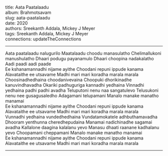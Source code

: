 title: Aata Paatalaadu  
album: Brahmotsavam  
slug: aata-paatalaadu  
date: 2020  
authors: Sreekanth Addala, Mickey J Meyer  
tags: Sreekanth Addala, Mickey J Meyer  
connections: updateTheConnections  

------------

Aata paatalaadu nalugurilo Maatalaadu choodu manasulatho Chelimallukoni manushulatho Dhaari podugu payanamulo Dhaari choopina nadakalatho Aadi paadi aadi paade  
Ee kshanamannadhi nijame ayithe Choodani repuni ippude kanama Alavataithe ee utsavame Madhi mari mari koradha marala marala  
Choosinadhedhaina choodanivevaina Choopuki dhorikinadhe kanuvindhavadha Okariki padhuguriga kannadhi yedhaina Vinnadhi yedhaina padhi padhi avadha Teluputoni nenu naa sangatulevo Telusukoni nenu nee gusagusaledho Adagamani telupamani Manalo manake manatho manamai  
Ee kshanamannadhi nijame ayithe Choodani repuni ippude kanama Alavataithe ee utsavame Madhi mari mari koradha marala marala  
Vunnadhi yedhaina vundedhedhaina Vundatamokatele adhbuthamavadha Dhooram yenthunna cheredhepudaina Manamai nadichinadhe sagamai avadha Kallalone daagina kalalanu yevo Manasu dhaati raanane kadhalanu yevo Choopamani cheppamani Manalo manake manatho manamai  
Ee kshanamannadhi nijame ayithe Choodani repuni ippude kanama Alavataithe ee utsavame Madhi mari mari koradha marala marala  


------------
